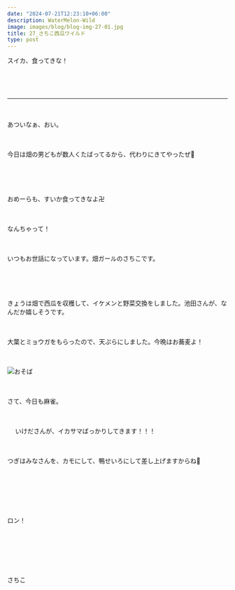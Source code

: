 ```yaml
---
date: "2024-07-21T12:23:10+06:00"
description: WaterMelon-Wild
image: images/blog/blog-img-27-01.jpg
title: 27_さちこ西瓜ワイルド
type: post
---
```


スイカ、食ってきな！

　
------
------
　


あついなぁ、おい。

　

今日は畑の男どもが数人くたばってるから、代わりにきてやったぜ🍉

　



　

おめーらも、すいか食ってきなよ卍
　



　


なんちゃって！

　

いつもお世話になっています。畑ガールのさちこです。

　

　

きょうは畑で西瓜を収穫して、イケメンと野菜交換をしました。池田さんが、なんだか嬉しそうです。

　

大葉とミョウガをもらったので、天ぷらにしました。今晩はお蕎麦よ！


　


![おそば](https://mrunadon.github.io/caffeproject/images/blog/blog-img-27-02.jpg)

　

さて、今日も麻雀。

　


　
いけださんが、イカサマばっかりしてきます！！！


　



つぎはみなさんを、カモにして、鴨せいろにして差し上げますからね🦆

　



　


　

ロン！

　


　


　


さちこ